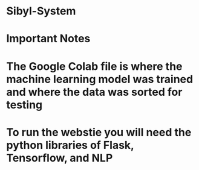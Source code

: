 # Sibyl-System
# Important Notes
# The Google Colab file is where the machine learning model was trained and where the data was sorted for testing
# To run the webstie you will need the python libraries of Flask, Tensorflow, and NLP
